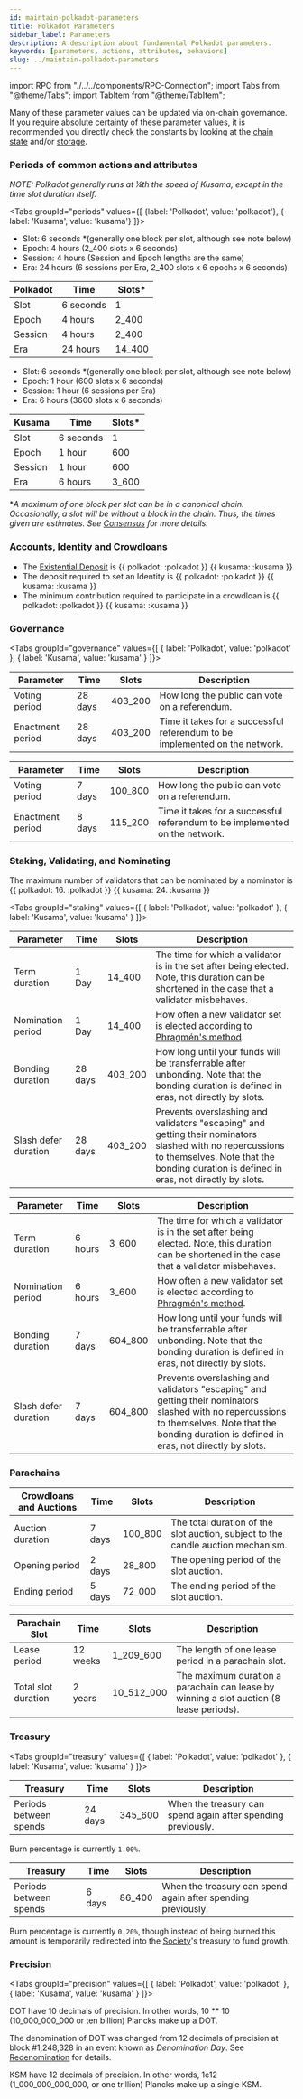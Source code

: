 ```yaml
---
id: maintain-polkadot-parameters
title: Polkadot Parameters
sidebar_label: Parameters
description: A description about fundamental Polkadot parameters.
keywords: [parameters, actions, attributes, behaviors]
slug: ../maintain-polkadot-parameters
---
```


import RPC from "./../../components/RPC-Connection"; import Tabs from "@theme/Tabs"; import TabItem
from "@theme/TabItem";

Many of these parameter values can be updated via on-chain governance. If you require absolute
certainty of these parameter values, it is recommended you directly check the constants by looking
at the [chain state](https://polkadot.js.org/apps/#/chainstate/constants) and/or
[storage](https://polkadot.js.org/apps/#/chainstate).

### Periods of common actions and attributes

_NOTE: Polkadot generally runs at &frac14;th the speed of Kusama, except in the time slot duration
itself._

<!-- prettier-ignore -->
<Tabs groupId="periods" values={[ {label: 'Polkadot', value: 'polkadot'}, { label: 'Kusama', value: 'kusama'} ]}>

<TabItem value="polkadot">

- Slot: 6 seconds \*(generally one block per slot, although see note below)
- Epoch: 4 hours (2_400 slots x 6 seconds)
- Session: 4 hours (Session and Epoch lengths are the same)
- Era: 24 hours (6 sessions per Era, 2_400 slots x 6 epochs x 6 seconds)

| Polkadot | Time      | Slots\* |
| -------- | --------- | ------- |
| Slot     | 6 seconds | 1       |
| Epoch    | 4 hours   | 2_400   |
| Session  | 4 hours   | 2_400   |
| Era      | 24 hours  | 14_400  |

</TabItem>
<TabItem value="kusama">

- Slot: 6 seconds \*(generally one block per slot, although see note below)
- Epoch: 1 hour (600 slots x 6 seconds)
- Session: 1 hour (6 sessions per Era)
- Era: 6 hours (3600 slots x 6 seconds)

| Kusama  | Time      | Slots\* |
| ------- | --------- | ------- |
| Slot    | 6 seconds | 1       |
| Epoch   | 1 hour    | 600     |
| Session | 1 hour    | 600     |
| Era     | 6 hours   | 3_600   |

</TabItem>
</Tabs>

\*_A maximum of one block per slot can be in a canonical chain. Occasionally, a slot will be without
a block in the chain. Thus, the times given are *estimates*. See
[Consensus](../learn/learn-consensus.md) for more details._

### Accounts, Identity and Crowdloans

- The [Existential Deposit](../learn/learn-accounts.md#existential-deposit-and-reaping) is
  {{ polkadot: <RPC network="polkadot" path="consts.balances.existentialDeposit" defaultValue={10000000000} filter="humanReadable"/> :polkadot }}
  {{ kusama: <RPC network="kusama" path="consts.balances.existentialDeposit" defaultValue={10000000000} filter="humanReadable"/> :kusama }}
- The deposit required to set an Identity is
  {{ polkadot: <RPC network="polkadotpeople" path="consts.identity.basicDeposit" defaultValue={2001700000} filter="humanReadable"/> :polkadot }}
  {{ kusama: <RPC network="kusamapeople" path="consts.identity.basicDeposit" defaultValue={6672333321} filter="humanReadable"/> :kusama }}
- The minimum contribution required to participate in a crowdloan is
  {{ polkadot: <RPC network="polkadot" path="consts.crowdloan.minContribution" defaultValue={50000000000} filter="humanReadable"/> :polkadot }}
  {{ kusama: <RPC network="kusama" path="consts.crowdloan.minContribution" defaultValue={50000000000} filter="humanReadable"/> :kusama }}

### Governance

<!-- prettier-ignore -->
<Tabs groupId="governance" values={[ 
  { label: 'Polkadot', value: 'polkadot' }, 
  { label: 'Kusama', value: 'kusama' } 
]}>

  <TabItem value="polkadot">

| Parameter        | Time    | Slots   | Description                                                                 |
| ---------------- | ------- | ------- | --------------------------------------------------------------------------- |
| Voting period    | 28 days | 403_200 | How long the public can vote on a referendum.                               |
| Enactment period | 28 days | 403_200 | Time it takes for a successful referendum to be implemented on the network. |

  </TabItem>

  <TabItem value="kusama">

| Parameter        | Time   | Slots   | Description                                                                 |
| ---------------- | ------ | ------- | --------------------------------------------------------------------------- |
| Voting period    | 7 days | 100_800 | How long the public can vote on a referendum.                               |
| Enactment period | 8 days | 115_200 | Time it takes for a successful referendum to be implemented on the network. |

  </TabItem>

</Tabs>

### Staking, Validating, and Nominating

The maximum number of validators that can be nominated by a nominator is
{{ polkadot: 16. :polkadot }} {{ kusama: 24. :kusama }}

<!-- prettier-ignore -->
<Tabs groupId="staking" values={[ 
  { label: 'Polkadot', value: 'polkadot' }, 
  { label: 'Kusama', value: 'kusama' } 
]}>

  <TabItem value="polkadot">

| Parameter            | Time    | Slots   | Description                                                                                                                                                                                         |
| -------------------- | ------- | ------- | --------------------------------------------------------------------------------------------------------------------------------------------------------------------------------------------------- |
| Term duration        | 1 Day   | 14_400  | The time for which a validator is in the set after being elected. Note, this duration can be shortened in the case that a validator misbehaves.                                                     |
| Nomination period    | 1 Day   | 14_400  | How often a new validator set is elected according to [Phragmén's method](../learn/learn-phragmen.md).                                                                                              |
| Bonding duration     | 28 days | 403_200 | How long until your funds will be transferrable after unbonding. Note that the bonding duration is defined in eras, not directly by slots.                                                          |
| Slash defer duration | 28 days | 403_200 | Prevents overslashing and validators "escaping" and getting their nominators slashed with no repercussions to themselves. Note that the bonding duration is defined in eras, not directly by slots. |

</TabItem>

  <TabItem value="kusama">

| Parameter            | Time    | Slots   | Description                                                                                                                                                                                         |
| -------------------- | ------- | ------- | --------------------------------------------------------------------------------------------------------------------------------------------------------------------------------------------------- |
| Term duration        | 6 hours | 3_600   | The time for which a validator is in the set after being elected. Note, this duration can be shortened in the case that a validator misbehaves.                                                     |
| Nomination period    | 6 hours | 3_600   | How often a new validator set is elected according to [Phragmén's method](../learn/learn-phragmen.md).                                                                                              |
| Bonding duration     | 7 days  | 604_800 | How long until your funds will be transferrable after unbonding. Note that the bonding duration is defined in eras, not directly by slots.                                                          |
| Slash defer duration | 7 days  | 604_800 | Prevents overslashing and validators "escaping" and getting their nominators slashed with no repercussions to themselves. Note that the bonding duration is defined in eras, not directly by slots. |

</TabItem>

</Tabs>

### Parachains

| Crowdloans and Auctions | Time   | Slots   | Description                                                                      |
| ----------------------- | ------ | ------- | -------------------------------------------------------------------------------- |
| Auction duration        | 7 days | 100_800 | The total duration of the slot auction, subject to the candle auction mechanism. |
| Opening period          | 2 days | 28_800  | The opening period of the slot auction.                                          |
| Ending period           | 5 days | 72_000  | The ending period of the slot auction.                                           |

| Parachain Slot      | Time     | Slots      | Description                                                                             |
| ------------------- | -------- | ---------- | --------------------------------------------------------------------------------------- |
| Lease period        | 12 weeks | 1_209_600  | The length of one lease period in a parachain slot.                                     |
| Total slot duration | 2 years  | 10_512_000 | The maximum duration a parachain can lease by winning a slot auction (8 lease periods). |

### Treasury

<!-- prettier-ignore -->
<Tabs groupId="treasury" values={[ 
  { label: 'Polkadot', value: 'polkadot' }, 
  { label: 'Kusama', value: 'kusama' } 
]}>

  <TabItem value="polkadot">

| Treasury               | Time    | Slots   | Description                                                  |
| ---------------------- | ------- | ------- | ------------------------------------------------------------ |
| Periods between spends | 24 days | 345_600 | When the treasury can spend again after spending previously. |

Burn percentage is currently `1.00%`.

</TabItem>

  <TabItem value="kusama">

| Treasury               | Time   | Slots  | Description                                                  |
| ---------------------- | ------ | ------ | ------------------------------------------------------------ |
| Periods between spends | 6 days | 86_400 | When the treasury can spend again after spending previously. |

Burn percentage is currently `0.20%`, though instead of being burned this amount is temporarily
redirected into the [Society](../maintain/kusama/maintain-guides-society-kusama.md)'s treasury to
fund growth.

</TabItem>

</Tabs>

### Precision

<!-- prettier-ignore -->
<Tabs groupId="precision" values={[ 
  { label: 'Polkadot', value: 'polkadot' }, 
  { label: 'Kusama', value: 'kusama' } 
]}>

  <TabItem value="polkadot">

DOT have 10 decimals of precision. In other words, 10 \*\* 10 (10_000_000_000 or ten billion)
Plancks make up a DOT.

The denomination of DOT was changed from 12 decimals of precision at block #1,248,328 in an event
known as _Denomination Day_. See [Redenomination](../learn/archive/learn-redenomination.md) for
details.

</TabItem>

  <TabItem value="kusama">

KSM have 12 decimals of precision. In other words, 1e12 (1_000_000_000_000, or one trillion) Plancks
make up a single KSM.

</TabItem>

</Tabs>
